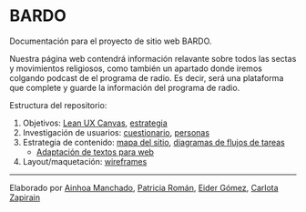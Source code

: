 # BARDO

Documentación para el proyecto de sitio web BARDO.

Nuestra página web contendrá información relavante sobre todos las sectas y movimientos religiosos, como también un apartado donde iremos colgando podcast de el programa de radio. Es decir, será una plataforma que complete y guarde la información del programa de radio. 

Estructura del repositorio:

1. Objetivos: [Lean UX Canvas](objetivos/leanuxcanvas.md), [estrategia](objetivos/documento-estrategia.md)
2. Investigación de usuarios: [cuestionario](investigacion/investigacion-de-usuarios.md), [personas](investigacion/personas.md)
2. Estrategia de contenido: [mapa del sitio](estrategiacontenidos/mapadelsitio.md), [diagramas de flujos de tareas](estrategiacontenidos/diagrama.md)
    - [Adaptación de textos para web](textos/adaptacion.md)   
3. Layout/maquetación: [wireframes](maquetacion/wireframes.md)

---

Elaborado por [Ainhoa Manchado](http://Ainhoa-M.github.io), [Patricia Román](http://PatriciaRomanP.github.io), [Eider Gómez](http://eidergomez.github.io), [Carlota Zapirain](http://zapicharlot.github.io)

